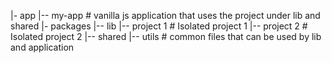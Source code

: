 |- app
    |-- my-app                 # vanilla js application that uses the project under lib and shared
|- packages
    |-- lib
        |-- project 1          # Isolated project 1
        |-- project 2          # Isolated project 2
    |-- shared
        |-- utils              # common files that can be used by lib and application 